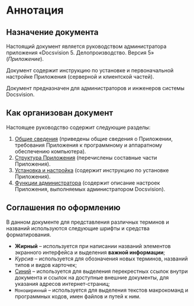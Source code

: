 # Аннотация

## Назначение документа

Настоящий документ является руководством администратора приложения «Docsvision 5. Делопроизводство. Версия 5» (*Приложение*).

Документ содержит инструкцию по установке и первоначальной настройке Приложения (серверной и клиентской частей).

Документ предназначен для администраторов и инженеров системы Docsvision.

## Как организован документ

Настоящее руководство содержит следующие разделы:

1. [Общие сведения](General_information.md) (приведены общие сведения о Приложении, требования Приложения к программному и аппаратному обеспечению компьютера).
2. [Структура Приложения](Structureof_program.md) (перечислены составные части Приложения).
3. [Установка и настройка](Install_and_configuration.md) (содержит инструкцию по установке Приложения).
4. [Функции администратора](Administrator_functions.md) (содержит описание настроек Приложения, выполняемых администратором Docsvision).

## Соглашения по оформлению

В данном документе для представления различных терминов и названий используются следующие шрифты и средства форматирования.

- **Жирный** – используется при написании названий элементов экранного интерфейса и выделения **важной информации**;
- *Курсив* – используется для обозначения новых терминов, названий типов и видов карточек;
- [Синий](http://docsvision.com) – используется для выделения перекрестных ссылок внутри документа и ссылок на доступные внешние документы, для указания адресов интернет-страниц;
- `Моноширинный` – используется для выделения текстов макрокоманд и программных кодов, имен файлов и путей к ним.
